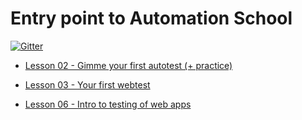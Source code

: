 # Entry point to Automation School

[![Gitter](https://badges.gitter.im/autoschool/autoschool.github.io.svg)](https://gitter.im/autoschool/autoschool.github.io?utm_source=badge&utm_medium=badge&utm_campaign=pr-badge&utm_content=badge)

- [Lesson 02 - Gimme your first autotest (+ practice)](shtya16/02-gimme-your-first-autotest.md)

- [Lesson 03 - Your first webtest](shtya16/03-your-first-webtest.md)
 
- [Lesson 06 - Intro to testing of web apps](shtya16/06-intro-in-testing-web-interfaces.md)
